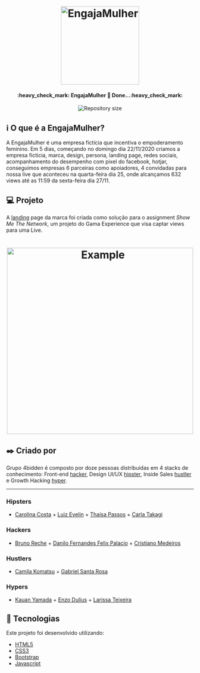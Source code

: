 <h1 align="center">
    <img alt="EngajaMulher" title="#EngajaMulher" src="img/logo.png" width="210px" />
</h1>

<h4 align="center"> 
	:heavy_check_mark: EngajaMulher 🚀 Done...:heavy_check_mark:
</h4>
<p align="center">	
  <img alt="Repository size" src="img/live_engajamulher_01.png">
	  
## :information_source: O que é a EngajaMulher?

A EngajaMulher é uma empresa fictícia que incentiva o empoderamento feminino. Em 5 dias, começando no domingo dia 22/11/2020 criamos a empresa ficticia, marca, design, persona, landing page, redes sociais, acompanhamento do desempenho com pixel do facebook, hotjar, conseguimos empresas 6 parceiras como apoiadores, 4 convidadas para nossa live que aconteceu na quarta-feira dia 25, onde alcançamos 632 views até as 11:59 da sexta-feira dia 27/11.

## 💻 Projeto

A [landing](https://engajamulher.netlify.app/index.html) page da marca foi criada como solução para o assignment *Show Me The Network*, um projeto do Gama Experience que visa captar views para uma Live.

<h1 align="center">
    <img alt="Example" title="Example" src="img/live_engajamulher_01.png" width="500px" />
</h1>

## :black_nib: Criado por
Grupo 4bidden é composto por doze pessoas distribuídas em 4 stacks de conhecimento: Front-end [hacker](#-Hackers), Design UI/UX [hipster](#-Hipsters), Inside Sales [hustler](#-hustlers) e 
Growth Hacking [hyper](#-Hypers). 

<hr/>

### Hipsters
- [Carolina Costa]() + [Luiz Evelin]() + [Thaísa Passos]() + [Carla Takagi]()

### Hackers
- [Bruno Reche]() + [Danilo Fernandes Felix Palacio]() + [Cristiano Medeiros]()

### Hustlers
- [Camila Komatsu]() + [Gabriel Santa Rosa]()

### Hypers
- [Kauan Yamada]() + [Enzo Dulius]() + [Larissa Teixeira]()


## :rocket: Tecnologias

Este projeto foi desenvolvido utilizando:

- [HTML5](https://developer.mozilla.org/pt-BR/docs/Web/HTML/HTML5)
- [CSS3](https://developer.mozilla.org/pt-BR/docs/Web/CSS)
- [Bootstrap](https://getbootstrap.com/docs/4.5/getting-started/introduction/)
- [Javascript](https://developer.mozilla.org/pt-BR/docs/Glossario/JavaScript)
